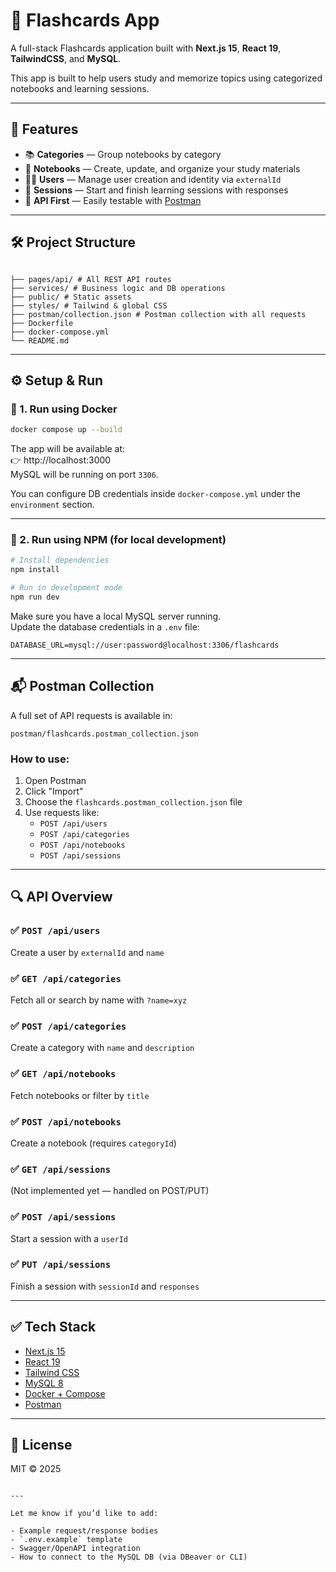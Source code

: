 # 🧠 Flashcards App

A full-stack Flashcards application built with **Next.js 15**, **React 19**, **TailwindCSS**, and **MySQL**.

This app is built to help users study and memorize topics using categorized notebooks and learning sessions.

---

## 🚀 Features

- 📚 **Categories** — Group notebooks by category
- 📓 **Notebooks** — Create, update, and organize your study materials
- 🧑‍🎓 **Users** — Manage user creation and identity via `externalId`
- 📖 **Sessions** — Start and finish learning sessions with responses
- 🧪 **API First** — Easily testable with [Postman](https://www.postman.com/)

---

## 🛠️ Project Structure

```

├── pages/api/ # All REST API routes
├── services/ # Business logic and DB operations
├── public/ # Static assets
├── styles/ # Tailwind & global CSS
├── postman/collection.json # Postman collection with all requests
├── Dockerfile
├── docker-compose.yml
└── README.md

```

---

## ⚙️ Setup & Run

### 🔹 1. Run using Docker

```bash
docker compose up --build
```

The app will be available at:  
👉 http://localhost:3000  
MySQL will be running on port `3306`.

You can configure DB credentials inside `docker-compose.yml` under the `environment` section.

---

### 🔹 2. Run using NPM (for local development)

```bash
# Install dependencies
npm install

# Run in development mode
npm run dev
```

Make sure you have a local MySQL server running.  
Update the database credentials in a `.env` file:

```
DATABASE_URL=mysql://user:password@localhost:3306/flashcards
```

---

## 📬 Postman Collection

A full set of API requests is available in:

```
postman/flashcards.postman_collection.json
```

### How to use:

1. Open Postman
2. Click "Import"
3. Choose the `flashcards.postman_collection.json` file
4. Use requests like:
   - `POST /api/users`
   - `POST /api/categories`
   - `POST /api/notebooks`
   - `POST /api/sessions`

---

## 🔍 API Overview

### ✅ `POST /api/users`

Create a user by `externalId` and `name`

### ✅ `GET /api/categories`

Fetch all or search by name with `?name=xyz`

### ✅ `POST /api/categories`

Create a category with `name` and `description`

### ✅ `GET /api/notebooks`

Fetch notebooks or filter by `title`

### ✅ `POST /api/notebooks`

Create a notebook (requires `categoryId`)

### ✅ `GET /api/sessions`

(Not implemented yet — handled on POST/PUT)

### ✅ `POST /api/sessions`

Start a session with a `userId`

### ✅ `PUT /api/sessions`

Finish a session with `sessionId` and `responses`

---

## ✅ Tech Stack

- [Next.js 15](https://nextjs.org)
- [React 19](https://reactjs.org)
- [Tailwind CSS](https://tailwindcss.com)
- [MySQL 8](https://www.mysql.com)
- [Docker + Compose](https://docs.docker.com)
- [Postman](https://www.postman.com/)

---

## 📌 License

MIT © 2025

```

---

Let me know if you’d like to add:

- Example request/response bodies
- `.env.example` template
- Swagger/OpenAPI integration
- How to connect to the MySQL DB (via DBeaver or CLI)
```
